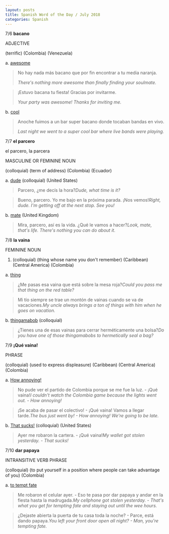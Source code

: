 ```yaml
---
layout: posts
title: Spanish Word of the Day / July 2018
categories: Spanish
---
```


7/6 **bacano**

ADJECTIVE

(terrific) (Colombia) (Venezuela)

a. [awesome](http://www.spanishdict.com/translate/awesome) 

> No hay nada más bacano que por fin encontrar a tu media naranja.
>
> *There's nothing more awesome than finally finding your soulmate.*

> ¡Estuvo bacana tu fiesta! Gracias por invitarme.
>
> *Your party was awesome! Thanks for inviting me.*

b. [cool](http://www.spanishdict.com/translate/cool) 

> Anoche fuimos a un bar super bacano donde tocaban bandas en vivo.
>
> *Last night we went to a super cool bar where live bands were playing.*





7/7 **el parcero**

el parcero, la parcera

MASCULINE OR FEMININE NOUN

(colloquial) (term of address) (Colombia) (Ecuador)

a. [dude](http://www.spanishdict.com/translate/dude) (colloquial) (United States) 

> Parcero, ¿me decís la hora?*Dude, what time is it?*

> Bueno, parcero. Yo me bajo en la próxima parada. ¡Nos vemos!*Right, dude. I'm getting off at the next stop. See you!*

b. [mate](http://www.spanishdict.com/translate/mate) (United Kingdom) 

> Mira, parcero, así es la vida. ¿Qué le vamos a hacer?*Look, mate, that's life. There's nothing you can do about it.*





7/8 **la vaina**

FEMININE NOUN

1. (colloquial) (thing whose name you don't remember) (Caribbean) (Central America) (Colombia)

a. [thing](http://www.spanishdict.com/translate/thing) 

> ¿Me pasas esa vaina que está sobre la mesa roja?*Could you pass me that thing on the red table?*

> Mi tío siempre se trae un montón de vainas cuando se va de vacaciones.*My uncle always brings a ton of things with him when he goes on vacation.*

b. [thingamabob](http://www.spanishdict.com/translate/thingamabob) (colloquial) 

> ¿Tienes una de esas vainas para cerrar herméticamente una bolsa?*Do you have one of those thingamabobs to hermetically seal a bag?*





7/9 **¡Qué vaina!**

PHRASE

(colloquial) (used to express displeasure) (Caribbean) (Central America) (Colombia)

a. [How annoying!](http://www.spanishdict.com/translate/How%20annoying!) 

> No pude ver el partido de Colombia porque se me fue la luz. - ¡Qué vaina!*I couldn't watch the Colombia game because the lights went out. - How annoying!*

> ¡Se acaba de pasar el colectivo! - ¡Qué vaina! Vamos a llegar tarde.*The bus just went by! - How annoying! We're going to be late.*

b. [That sucks!](http://www.spanishdict.com/translate/That%20sucks!) (colloquial) (United States) 

> Ayer me robaron la cartera. - ¡Qué vaina!*My wallet got stolen yesterday. - That sucks!*





7/10 **dar papaya**

INTRANSITIVE VERB PHRASE

(colloquial) (to put yourself in a position where people can take advantage of you) (Colombia)

a. [to tempt fate](http://www.spanishdict.com/translate/to%20tempt%20fate) 

> Me robaron el celular ayer. - Eso te pasa por dar papaya y andar en la fiesta hasta la madrugada.*My cellphone got stolen yesterday. - That's what you get for tempting fate and staying out until the wee hours.*

> ¿Dejaste abierta la puerta de tu casa toda la noche? - Parce, está dando papaya.*You left your front door open all night? - Man, you're tempting fate.*